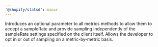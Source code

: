 ```yaml
---
'@shopify/statsd': minor
---
```


Introduces an optional parameter to all metrics methods to allow them to accept
a sampleRate and provide sampling independently of the sampleRate settings
specified on the client itself. Allows the developer to opt in or out of
sampling on a metric-by-metric basis.
